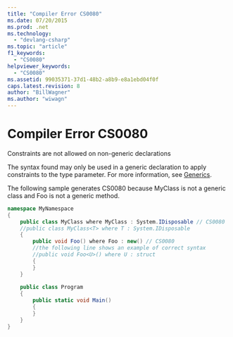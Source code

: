 ```yaml
---
title: "Compiler Error CS0080"
ms.date: 07/20/2015
ms.prod: .net
ms.technology: 
  - "devlang-csharp"
ms.topic: "article"
f1_keywords: 
  - "CS0080"
helpviewer_keywords: 
  - "CS0080"
ms.assetid: 99035371-37d1-48b2-a8b9-e8a1ebd04f0f
caps.latest.revision: 8
author: "BillWagner"
ms.author: "wiwagn"
---
```

# Compiler Error CS0080
Constraints are not allowed on non-generic declarations  
  
 The syntax found may only be used in a generic declaration to apply constraints to the type parameter. For more information, see [Generics](../../csharp/programming-guide/generics/index.md).  
  
 The following sample generates CS0080 because MyClass is not a generic class and Foo is not a generic method.  
  
```csharp  
namespace MyNamespace  
{  
    public class MyClass where MyClass : System.IDisposable // CS0080    //the following line shows an example of correct syntax  
    //public class MyClass<T> where T : System.IDisposable  
    {  
        public void Foo() where Foo : new() // CS0080  
        //the following line shows an example of correct syntax  
        //public void Foo<U>() where U : struct  
        {  
        }  
    }  
  
    public class Program  
    {  
        public static void Main()  
        {  
        }  
    }  
}  
```
